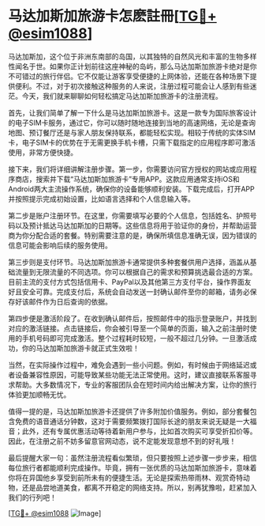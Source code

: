 # 马达加斯加旅游卡怎麽註冊[[TG💪+ @esim1088](https://t.me/s/esim1088)]

马达加斯加，这个位于非洲东南部的岛国，以其独特的自然风光和丰富的生物多样性闻名于世。如果你正计划前往这座神秘的岛屿，那么马达加斯加旅游卡绝对是你不可错过的旅行伴侣。它不仅能让游客享受便捷的上网体验，还能在各种场景下提供便利。不过，对于初次接触这种服务的人来说，注册过程可能会让人感到有些迷茫。今天，我们就来聊聊如何轻松搞定马达加斯加旅游卡的注册流程。

首先，让我们简单了解一下什么是马达加斯加旅游卡。这是一款专为国际旅客设计的电子SIM卡服务，通过它，你可以随时随地连接到当地的高速网络，无论是查询地图、预订餐厅还是与家人朋友保持联系，都能轻松实现。相较于传统的实体SIM卡，电子SIM卡的优势在于无需更换手机卡槽，只需下载指定的应用程序即可激活使用，非常方便快捷。

接下来，我们将详细讲解注册步骤。第一步，你需要访问官方授权的网站或应用程序商店，搜索并下载“马达加斯加旅游卡”专用APP。这款应用通常支持iOS和Android两大主流操作系统，确保你的设备能够顺利安装。下载完成后，打开APP并按照提示完成初始设置，比如语言选择和个人信息输入等。

第二步是账户注册环节。在这里，你需要填写必要的个人信息，包括姓名、护照号码以及预计抵达马达加斯加的日期等。这些信息将用于验证你的身份，并帮助运营商为你分配合适的套餐。特别需要注意的是，确保所填信息准确无误，因为错误的信息可能会影响后续的服务使用。

第三步则是支付环节。马达加斯加旅游卡通常提供多种套餐供用户选择，涵盖从基础流量到无限流量的不同选项。你可以根据自己的需求和预算挑选最合适的方案。目前主流的支付方式包括信用卡、PayPal以及其他第三方支付平台，操作界面友好且安全可靠。完成支付后，系统会自动发送一封确认邮件至你的邮箱，请务必保存好该邮件作为日后查询的依据。

第四步便是激活阶段了。在收到确认邮件后，按照邮件中的指示登录账户，并找到对应的激活链接。点击链接后，你会被引导至一个简单的页面，输入之前注册时使用的手机号码即可完成激活。整个过程耗时较短，一般不超过几分钟。一旦激活成功，你的马达加斯加旅游卡就正式生效啦！

当然，在实际操作过程中，难免会遇到一些小问题。例如，有时候由于网络延迟或者设备兼容性原因，可能导致某些功能无法正常使用。这时，建议直接联系客服寻求帮助。大多数情况下，专业的客服团队会在短时间内给出解决方案，让你的旅行体验更加顺畅无忧。

值得一提的是，马达加斯加旅游卡还提供了许多附加价值服务。例如，部分套餐包含免费的语音通话分钟数，这对于需要频繁拨打国际长途的朋友来说无疑是一大福音；此外，还有专属优惠活动等待着新用户参与，比如首次购买可享受折扣价等。因此，在注册之前不妨多留意官网动态，说不定能发现意想不到的好礼哦！

最后提醒大家一句：虽然注册流程看似繁琐，但只要按照上述步骤一步步来，相信每位旅行者都能顺利完成操作。毕竟，拥有一张优质的马达加斯加旅游卡，意味着你将在异国他乡享受到前所未有的便捷生活。无论是探索热带雨林、观赏奇特动物，还是品尝地道美食，都离不开稳定的网络支持。所以，别再犹豫啦，赶紧加入我们的行列吧！

[[TG💪+ @esim1088](https://t.me/s/esim1088) ![Image](https://i.postimg.cc/4NQfJmqS/Snipaste-2025-05-13-00-14-12.png)]